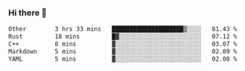 ### Hi there 👋

<!--
**WShiBin/WShiBin** is a ✨ _special_ ✨ repository because its `README.md` (this file) appears on your GitHub profile.

Here are some ideas to get you started:

- 🔭 I’m currently working on ...
- 🌱 I’m currently learning ...
- 👯 I’m looking to collaborate on ...
- 🤔 I’m looking for help with ...
- 💬 Ask me about ...
- 📫 How to reach me: ...
- 😄 Pronouns: ...
- ⚡ Fun fact: ...
-->

<!--START_SECTION:waka-->

```txt
Other        3 hrs 33 mins   ████████████████████▒░░░░   81.43 %
Rust         18 mins         █▓░░░░░░░░░░░░░░░░░░░░░░░   07.12 %
C++          8 mins          ▓░░░░░░░░░░░░░░░░░░░░░░░░   03.07 %
Markdown     5 mins          ▓░░░░░░░░░░░░░░░░░░░░░░░░   02.09 %
YAML         5 mins          ▓░░░░░░░░░░░░░░░░░░░░░░░░   02.08 %
```

<!--END_SECTION:waka-->
